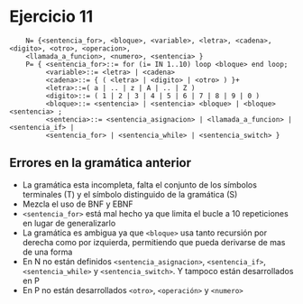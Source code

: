 # Ejercicio 11

```BNF
    N= {<sentencia_for>, <bloque>, <variable>, <letra>, <cadena>, <digito>, <otro>, <operacion>,
    <llamada_a_funcion>, <numero>, <sentencia> }
    P= { <sentencia_for>::= for (i= IN 1..10) loop <bloque> end loop;
         <variable>::= <letra> | <cadena>
         <cadena>::= { ( <letra> | <digito> | <otro> ) }+
         <letra>::=( a | .. | z | A | .. | Z )
         <digito>::= ( 1 | 2 | 3 | 4 | 5 | 6 | 7 | 8 | 9 | 0 )
         <bloque>::= <sentencia> | <sentencia> <bloque> | <bloque> <sentencia> ;
         <sentencia>::= <sentencia_asignacion> | <llamada_a_funcion> | <sentencia_if> |
         <sentencia_for> | <sentencia_while> | <sentencia_switch> }
```
## Errores en la gramática anterior
- La gramática esta incompleta, falta el conjunto de los símbolos terminales (T) y el símbolo distinguido de la gramática (S)
- Mezcla el uso de BNF y EBNF
- `<sentencia_for>` está mal hecho ya que limita el bucle a 10 repeticiones en lugar de generalizarlo
- La gramática es ambigua ya que `<bloque>` usa tanto recursión por derecha como por izquierda, permitiendo que pueda derivarse de mas de una forma 
- En N no están definidos `<sentencia_asignacion>`, `<sentencia_if>`, `<sentencia_while>` y `<sentencia_switch>`. Y tampoco están desarrollados en P 
- En P no están desarrollados `<otro>`, `<operación>` y `<numero>`

